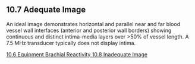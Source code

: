 ## 10.7 Adequate Image

An ideal image demonstrates horizontal and parallel near and far blood vessel wall interfaces (anterior and posterior wall borders) showing continuous and distinct intima-media layers over >50% of vessel length. A 7.5 MHz transducer typically does not display intima.


<div class="center">
<div class="btn-group">
  <a href=":pages_path:/manuals/brachial-reactivity/10-06-equipment.md" class="btn btn-default">
    <span class="glyphicon glyphicon-chevron-left"></span>
    10.6 Equipment
  </a>

  <a href=":pages_path:/manuals/brachial-reactivity" class="btn btn-default">
    <span class="glyphicon glyphicon-chevron-up"></span>
    Brachial Reactivity
  </a>

  <a href=":pages_path:/manuals/brachial-reactivity/10-08-inadequate-image.md" class="btn btn-success">
    10.8 Inadequate Image
    <span class="glyphicon glyphicon-chevron-right"></span>
  </a>
</div>
</div>
